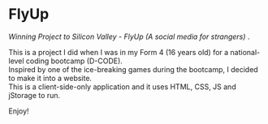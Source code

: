 # FlyUp
*Winning Project to Silicon Valley - FlyUp (A social media for strangers)* . 

This is a project I did when I was in my Form 4 (16 years old) for a national-level coding bootcamp (D-CODE).  
Inspired by one of the ice-breaking games during the bootcamp, I decided to make it into a website.  
This is a client-side-only application and it uses HTML, CSS, JS and jStorage to run.  

Enjoy!  
